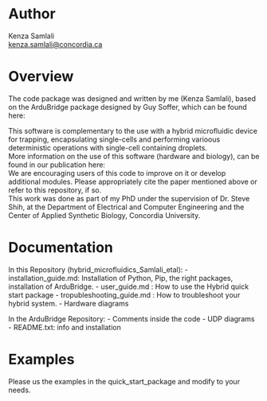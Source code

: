 Author
======
Kenza Samlali<br>
kenza.samlali@concordia.ca

Overview
========
<p>The code package was designed and written by me (Kenza Samlali), based on the ArduBridge package designed by Guy Soffer, which can be found here: </p>

This software is complementary to the use with a hybrid microfluidic device for trapping, encapsulating single-cells and performing varioous deterministic operations with single-cell containing droplets. <br>
More information on the use of this software (hardware and biology), can be found in our publication here: <br>
We are encouraging users of this code to improve on it or develop additional modules. Please appropriately cite the paper mentioned above or refer to this repository, if so. <br>
This work was done as part of my PhD under the supervision of Dr. Steve Shih, at the Department of Electrical and Computer Engineering and the Center of Applied Synthetic Biology, Concordia University.

Documentation
=============
<p>In this Repository (hybrid_microfluidics_Samlali_etal):
 - installation_guide.md: Installation of Python, Pip, the right packages, installation of ArduBridge.
 - user_guide.md : How to use the Hybrid quick start package
 - tropubleshooting_guide.md : How to troubleshoot your hybrid system.
 - Hardware diagrams </p>

<p>In the ArduBridge Repository:
- Comments inside the code
- UDP diagrams
- README.txt: info and installation </p>

Examples
========
Please us the examples in the quick_start_package and modify to your needs.
